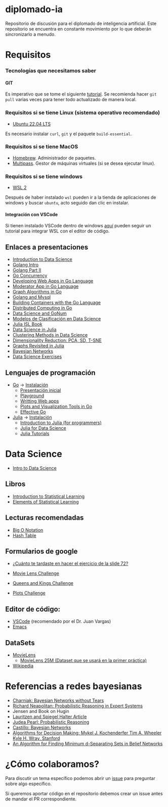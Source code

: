 # diplomado-ia
Repositorio de discusión para el diplomado de inteligencia artificial.  Este
repositorio se encuentra en constante movimiento por lo que deberán
sincronizarlo a menudo.

# Requisitos

### Tecnologías que necesitamos saber

#### GIT

Es imperativo que se tome el siguiente
[tutorial](https://learn.microsoft.com/es-es/training/modules/intro-to-git/). Se
recomienda hacer `git pull` varias veces para tener todo actualizado de manera
local.

### Requisitos si se tiene Linux (sistema operativo recomendado)

- [Ubuntu 22.04 LTS](https://www.releases.ubuntu.com/jammy/)

Es necesario instalar `curl`, `git` y el paquete `build-essential`.

### Requisitos si se tiene MacOS

- [Homebrew](https://brew.sh/). Administrador de paquetes.
- [Multipass](https://multipass.run/). Gestor de máquinas virtuales (si se desea ejecutar linux).

### Requisitos si se tiene windows

- [WSL 2](https://learn.microsoft.com/es-es/windows/wsl/install)

Después de haber instalado `wsl` pueden ir a la tienda de aplicaciones de
windows y buscar `ubuntu`, acto seguido dan clic en instalar.

#### Integración con VSCode

Si tienen instalado VSCode dentro de windows [aquí](https://learn.microsoft.com/en-us/training/modules/developing-in-wsl/?source=recommendations) pueden seguir un tutorial para
integrar WSL con el editor de código.

## Enlaces a presentaciones
- [Introduction to Data Science](https://docs.google.com/presentation/d/1QEGqdo9KMJ3aLfZCu6qX5Phi3XoE3Cd7jgQSAawamPs/edit#slide=id.p4)
- [Golang Intro](https://docs.google.com/presentation/d/18eTBCF2W4J8bQ2EwbW63iUuG1meIuiTvfLaujq5ni1k/edit#slide=id.p)
- [Golang Part II](https://docs.google.com/presentation/d/1MgQG_B2v2eOq7NhhGMiQf-oZG0aCSXwqBKyYlEWeyKo)
- [Go Concurrency](https://docs.google.com/presentation/d/1a0OmFFyBt9He0xus1SYKpQxHXKSW4S3ODF3lveRkLrE)
- [Developing Web Apps in Go Language](https://docs.google.com/presentation/d/1cosYUSInZQ7XjLXep_LHObiKZWtHOARFPBWPIBoAHcs)
- [Moderator App in Go Language](https://docs.google.com/presentation/d/1951aMOQPwPNeRIQ2HlaV3i-k45SegvZq-ulkzuRAz4c/edit#slide=id.p)
- [Graph Algorithms in Go](https://docs.google.com/presentation/d/1DWhMXCgA_v4p7r8S6Aet41dXVwZ8yrVFbRYtO3YlKEg/edit#slide=id.p)
- [Golang and Mysql](https://docs.google.com/presentation/d/1Y44n39CvvMczVJh4-8cNPcb6czLIEqyjxEypsIR_3p4/edit#slide=id.p)
- [Building Containers with the Go Language](https://docs.google.com/presentation/d/1FVz8DHOXxKy1aEi2ZSu_enzyRVpcaxrS7toIyeovS1I)
- [Distributed Computing in Go](https://docs.google.com/presentation/d/1KSH5QQfSwUNQ779VjZ3lGYLqC8Uysv13ycpJ335N2xY)
- [Data Science and GoNum](https://docs.google.com/presentation/d/1WPJbHCltFM-gky3Be3S2jVLDDztNvrqvyvmC10T38AM)
- [Modelos de Clasificación en Data Science](https://docs.google.com/presentation/d/1zOikKpq_FGpoptS3rTKSr1s7ILBI_5Dgx0aloXe3j04/edit#slide=id.p)
- [Julia ISL Book](https://bit.ly/3PBqLIP)
- [Data Science in Julia](https://bit.ly/482MfIt)
- [Clustering Methods in Data Science](https://bit.ly/4faYGV1)
- [Dimensionality Reduction: PCA, SD, T-SNE](https://docs.google.com/presentation/d/1ndZRoMAEfyh3txawZXGomAJZkY1p5OvkpFB06PZs1iY/edit#slide=id.g5e632b589d_0_0)
- [Graphs Revisited in Julia]( https://bit.ly/3SsfnCs )
- [Bayesian Networks](https://bit.ly/3x2c1L7)
- [Data Science Exercises](https://docs.google.com/presentation/d/1tSNaUJc2NxEO3wWga_yCK4m61x9pJM2aHaPsn-OLc_s/)

## Lenguajes de programación

- [Go](./go) -> [Instalación](https://go.dev/doc/install)
  - [Presentación inicial](https://docs.google.com/presentation/d/18eTBCF2W4J8bQ2EwbW63iUuG1meIuiTvfLaujq5ni1k/edit#slide=id.p)
  - [Playground](https://go.dev/play/)
  - [Writting Web apps](https://go.dev/doc/articles/wiki/)
  - [Plots and Visualization Tools in Go](https://docs.google.com/presentation/d/1JhCiWTHKdZXBj5dLhEJ6jbDUXzW1gSjXXUnnRtAY_jk)
  - [Effective Go](https://go.dev/doc/effective_go)
- [Julia](./julia) -> [Instalación](https://julialang.org/downloads/)
  - [Introduction to Julia (for programmers)](https://juliaacademy.com/p/intro-to-julia)
  - [Julia for Data Science](https://juliaacademy.com/p/julia-for-data-science)
  - [Julia Tutorials](https://julialang.org/learning/tutorials/)

# Data Science

- [Intro to Data Science](https://docs.google.com/presentation/d/1QEGqdo9KMJ3aLfZCu6qX5Phi3XoE3Cd7jgQSAawamPs/edit#slide=id.p4)

## Libros

- [Introduction to Statistical Learning](https://www.statlearning.com/)
- [Elements of Statistical Learning](https://hastie.su.domains/ElemStatLearn/)

## Lecturas recomendadas

- [Big O Notation](https://en.wikipedia.org/wiki/Big_O_notation)
- [Hash Table](https://en.wikipedia.org/wiki/Hash_table)

## Formularios de google

- [¿Cuánto te tardaste en hacer el ejercicio de la slide 72?](https://forms.gle/pNFoWNNY9oQ1NGyi7)

- [Movie Lens Challenge](https://docs.google.com/forms/d/e/1FAIpQLSei3wdPEHFW7Hc94ga6TYw7-OEZLduXO6kag7D07F4oGKcrcA/viewform?vc=0&c=0&w=1&flr=0)
- [Queens and Kings Challenge](https://docs.google.com/forms/d/1TePORXDqeDcGRdc5PCMakQH3zHcH6qOVfvWzDstyeeA/viewform?edit_requested=true)
- [Plots Challenge](https://docs.google.com/forms/d/15_WWc4o47UwQg63HJ12ajr7KFcfMA_nSWZWdp1E-aac/viewform?edit_requested=true)

## Editor de código:
  - [VSCode](https://code.visualstudio.com/) (recomendado por el Dr. Juan Vargas)
  - [Emacs](https://www.gnu.org/software/emacs/)

## DataSets

- [MovieLens](https://grouplens.org/datasets/movielens/)
  - [MovieLens 25M (Dataset que se usará en la primer práctica)](https://grouplens.org/datasets/movielens/25m/)
- [Wikipedia](https://drive.google.com/file/d/1WLcOVre_Bw7pZnJJ-ygb1BedFYKls-IK/view?usp=sharing)

# Referencias a redes bayesianas

- [Charniak: Bayesian Networks without Tears](https://www.cs.ubc.ca/~murphyk/Bayes/Charniak_91.pdf)
- [Richard Neapolitan: Probabilistic Reasoning in Expert Systems](https://dl.acm.org/doi/book/10.5555/77340)
- Jensen and Book on Hugin
- [Lauritzen and Spiegel Halter Article](https://onlinelibrary.wiley.com/doi/epdf/10.1002/9781118445112.stat00258)
- [Judea Pearl: Probabilistic Reasoning](https://onlinelibrary.wiley.com/doi/epdf/10.1002/9781118445112.stat00258)
- [Castillo: Bayesian Networks](https://onlinelibrary.wiley.com/doi/epdf/10.1002/9781118445112.stat00258)
- [Algorithms for Decision Making:  Mykel J. Kochenderfer Tim A. Wheeler Kyle H. Wray, Stanford](https://algorithmsbook.com/files/dm.pdf)
- [An Algorithm for Finding Minimum d-Separating Sets in Belief Networks](https://arxiv.org/pdf/1302.3549)

# ¿Cómo colaboramos?
Para discutir un tema específico podemos abrir un [issue](https://github.com/camachojua/diplomado-ia/issues/new) para preguntar sobre algo específico.

Si queremos aportar código en el repositorio debemos crear un issue antes de mandar el PR correspondiente.
